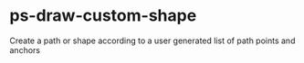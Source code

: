 # ps-draw-custom-shape
Create a path or shape according to a user generated list of path points and anchors
